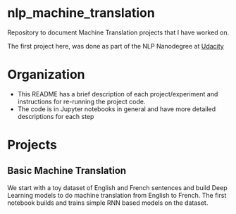 # nlp_machine_translation
Repository to document Machine Translation projects that I have worked on. 

The first project here, was done as part of the NLP Nanodegree at [Udacity]( https://www.udacity.com/ )

# Organization
* This README has a brief description of each project/experiment and instructions for re-running the project code.
* The code is in Jupyter notebooks in general and have more detailed descriptions for each step

# Projects

## Basic Machine Translation
We start with a toy dataset of English and French sentences and build Deep Learning models to do machine translation from English to French. The first notebook builds and trains simple RNN based models on the dataset.



